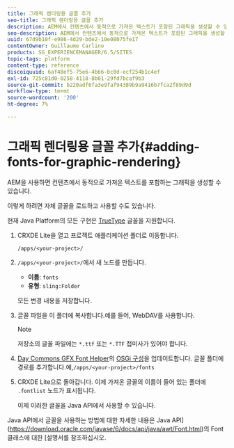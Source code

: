 ```yaml
---
title: 그래픽 렌더링용 글꼴 추가
seo-title: 그래픽 렌더링용 글꼴 추가
description: AEM에서 컨텐츠에서 동적으로 가져온 텍스트가 포함된 그래픽을 생성할 수 있습니다
seo-description: AEM에서 컨텐츠에서 동적으로 가져온 텍스트가 포함된 그래픽을 생성할 수 있습니다
uuid: 67d9b10f-e986-4d29-bde2-10e08075fe17
contentOwner: Guillaume Carlino
products: SG_EXPERIENCEMANAGER/6.5/SITES
topic-tags: platform
content-type: reference
discoiquuid: 6af48ef5-75e6-4b66-bc0d-ecf254b1c4ef
exl-id: 725c81d0-0258-4118-8b01-29fd7bcaf9b3
source-git-commit: b220adf6fa3e9faf94389b9a9416b7fca2f89d9d
workflow-type: tm+mt
source-wordcount: '200'
ht-degree: 7%

---
```


# 그래픽 렌더링용 글꼴 추가{#adding-fonts-for-graphic-rendering}

AEM을 사용하면 컨텐츠에서 동적으로 가져온 텍스트를 포함하는 그래픽을 생성할 수 있습니다.

이렇게 하려면 자체 글꼴을 로드하고 사용할 수도 있습니다.

현재 Java Platform의 모든 구현은 [TrueType](https://en.wikipedia.org/wiki/Truetype) 글꼴을 지원합니다.

1. CRXDE Lite을 열고 프로젝트 애플리케이션 폴더로 이동합니다.

   `/apps/<your-project>/`

1. `/apps/<your-project>/`에서 새 노드를 만듭니다.

   * **이름**: `fonts`
   * **유형**: `sling:Folder`

   모든 변경 내용을 저장합니다.

1. 글꼴 파일을 이 폴더에 복사합니다.예를 들어, WebDAV를 사용합니다.

   >[!NOTE]
   >
   >저장소의 글꼴 파일에는 `*.ttf` 또는 `*.TTF` 접미사가 있어야 합니다.

1. [Day Commons GFX Font Helper](/help/sites-deploying/osgi-configuration-settings.md)의 [OSGi 구성](/help/sites-deploying/configuring-osgi.md)을 업데이트합니다. 글꼴 폴더에 경로를 추가합니다.예,`/apps/<your-project>/fonts`

1. CRXDE Lite으로 돌아갑니다. 이제 가져온 글꼴의 이름이 들어 있는 폴더에 `.fontlist` 노드가 표시됩니다.

   이제 이러한 글꼴을 Java API에서 사용할 수 있습니다.

Java API에서 글꼴을 사용하는 방법에 대한 자세한 내용은 Java API](https://download.oracle.com/javase/6/docs/api/java/awt/Font.html)의 Font 클래스에 대한 [설명서를 참조하십시오.
